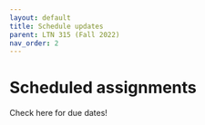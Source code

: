 ```yaml
---
layout: default
title: Schedule updates
parent: LTN 315 (Fall 2022)
nav_order: 2
---
```


# Scheduled assignments

Check here for due dates!